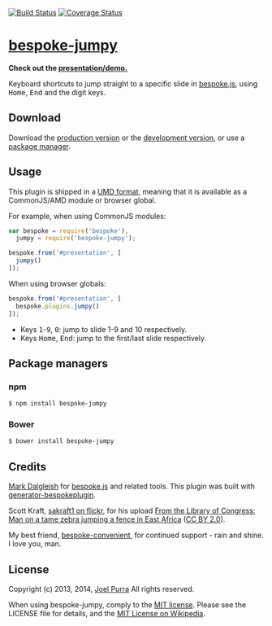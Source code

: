 [![Build Status](https://secure.travis-ci.org/joelpurra/bespoke-jumpy.png?branch=master)](https://travis-ci.org/joelpurra/bespoke-jumpy) [![Coverage Status](https://coveralls.io/repos/joelpurra/bespoke-jumpy/badge.png)](https://coveralls.io/r/joelpurra/bespoke-jumpy)

# [bespoke-jumpy](https://github.com/joelpurra/bespoke-jumpy)

**Check out the [presentation/demo.](https://joelpurra.github.io/bespoke-jumpy/demo/)**

Keyboard shortcuts to jump straight to a specific slide in [bespoke.js][bespoke.js], using <kbd>Home</kbd>, <kbd>End</kbd> and the digit keys.

## Download

Download the [production version][min] or the [development version][max], or use a [package manager](#package-managers).

[min]: https://raw.github.com/joelpurra/bespoke-jumpy/master/dist/bespoke-jumpy.min.js
[max]: https://raw.github.com/joelpurra/bespoke-jumpy/master/dist/bespoke-jumpy.js

## Usage

This plugin is shipped in a [UMD format](https://github.com/umdjs/umd), meaning that it is available as a CommonJS/AMD module or browser global.

For example, when using CommonJS modules:

```js
var bespoke = require('bespoke'),
  jumpy = require('bespoke-jumpy');

bespoke.from('#presentation', [
  jumpy()
]);
```

When using browser globals:

```js
bespoke.from('#presentation', [
  bespoke.plugins.jumpy()
]);
```

- Keys <kbd>1</kbd>-<kbd>9</kbd>, <kbd>0</kbd>: jump to slide 1-9 and 10 respectively.
- Keys <kbd>Home</kbd>, <kbd>End</kbd>: jump to the first/last slide respectively.

## Package managers

### npm

```bash
$ npm install bespoke-jumpy
```

### Bower

```bash
$ bower install bespoke-jumpy
```

## Credits

[Mark Dalgleish](http://markdalgleish.com/) for [bespoke.js][bespoke.js] and related tools. This plugin was built with [generator-bespokeplugin](https://github.com/markdalgleish/generator-bespokeplugin).

Scott Kraft, [sakraft1 on flickr](https://secure.flickr.com/photos/sakraft1/), for his upload [From the Library of Congress: Man on a tame zebra jumping a fence in East Africa](https://secure.flickr.com/photos/sakraft1/2649955918/) ([CC BY 2.0](https://creativecommons.org/licenses/by/2.0/)).

My best friend, [bespoke-convenient](https://github.com/joelpurra/bespoke-convenient), for continued support - rain and shine. I love you, man.


## License

Copyright (c) 2013, 2014, [Joel Purra](http://joelpurra.com/) All rights reserved.

When using bespoke-jumpy, comply to the [MIT license](http://joelpurra.mit-license.org/2013-2014). Please see the LICENSE file for details, and the [MIT License on Wikipedia](http://en.wikipedia.org/wiki/MIT_License).

[bespoke.js]: https://github.com/markdalgleish/bespoke.js
[default-events]: https://github.com/markdalgleish/bespoke.js#events

